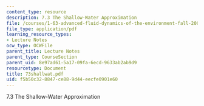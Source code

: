 ```yaml
---
content_type: resource
description: 7.3 The Shallow-Water Approximation
file: /courses/1-63-advanced-fluid-dynamics-of-the-environment-fall-2002/f5b50c328847ce889d44eecfe0901e60_73shallwat.pdf
file_type: application/pdf
learning_resource_types:
- Lecture Notes
ocw_type: OCWFile
parent_title: Lecture Notes
parent_type: CourseSection
parent_uid: 8e97ad61-5a17-09fa-6ecd-9633ab2ab9d9
resourcetype: Document
title: 73shallwat.pdf
uid: f5b50c32-8847-ce88-9d44-eecfe0901e60
---
```

7.3 The Shallow-Water Approximation
